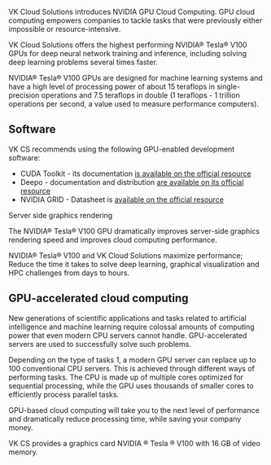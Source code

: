 VK Cloud Solutions introduces NVIDIA GPU Cloud Computing. GPU cloud computing empowers companies to tackle tasks that were previously either impossible or resource-intensive.

VK Cloud Solutions offers the highest performing NVIDIA® Tesla® V100 GPUs for deep neural network training and inference, including solving deep learning problems several times faster.

NVIDIA® Tesla® V100 GPUs are designed for machine learning systems and have a high level of processing power of about 15 teraflops in single-precision operations and 7.5 teraflops in double (1 teraflops - 1 trillion operations per second, a value used to measure performance computers).

Software
--------

VK CS recommends using the following GPU-enabled development software:

*   CUDA Toolkit - its documentation [is available on the official resource](https://developer.nvidia.com/cuda-toolkit)
*   Deepo - documentation and distribution [are available on its official resource](https://github.com/ufoym/deepo)
*   NVIDIA GRID - Datasheet is [available on the official resource](https://www.nvidia.com/ru-ru/design-visualization/technologies/grid-technology/)

Server side graphics rendering

The NVIDIA® Tesla® V100 GPU dramatically improves server-side graphics rendering speed and improves cloud computing performance.

NVIDIA® Tesla® V100 and VK Cloud Solutions maximize performance; Reduce the time it takes to solve deep learning, graphical visualization and HPC challenges from days to hours.

GPU-accelerated cloud computing
-------------------------------

New generations of scientific applications and tasks related to artificial intelligence and machine learning require colossal amounts of computing power that even modern CPU servers cannot handle. GPU-accelerated servers are used to successfully solve such problems.

Depending on the type of tasks 1, a modern GPU server can replace up to 100 conventional CPU servers. This is achieved through different ways of performing tasks. The CPU is made up of multiple cores optimized for sequential processing, while the GPU uses thousands of smaller cores to efficiently process parallel tasks.

GPU-based cloud computing will take you to the next level of performance and dramatically reduce processing time, while saving your company money.

VK CS provides a graphics card NVIDIA ® Tesla ® V100 with 16 GB of video memory.